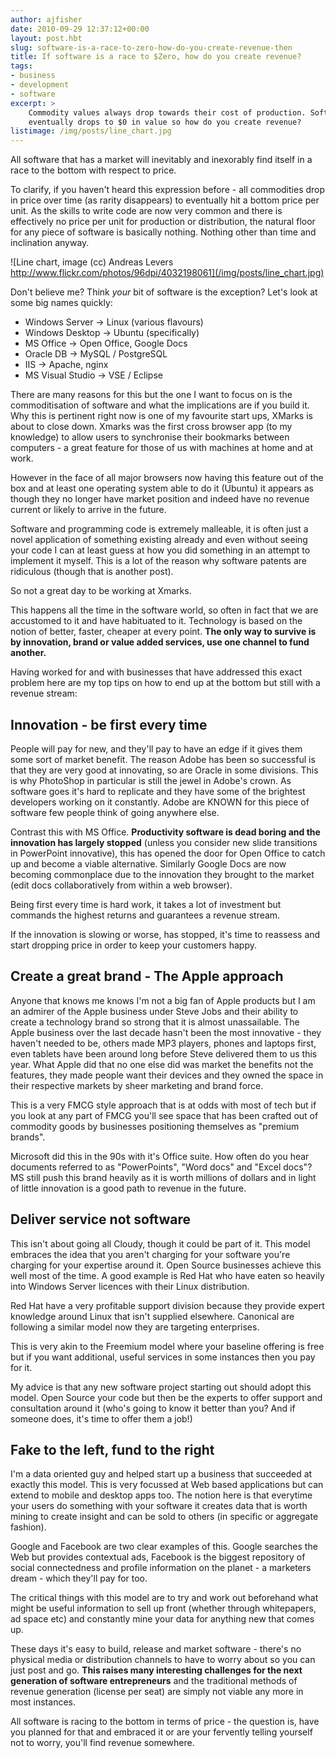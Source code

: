 ```yaml
---
author: ajfisher
date: 2010-09-29 12:37:12+00:00
layout: post.hbt
slug: software-is-a-race-to-zero-how-do-you-create-revenue-then
title: If software is a race to $Zero, how do you create revenue?
tags:
- business
- development
- software
excerpt: >
    Commodity values always drop towards their cost of production. Software
    eventually drops to $0 in value so how do you create revenue?
listimage: /img/posts/line_chart.jpg
---
```


All software that has a market will inevitably and inexorably find itself in a race to the bottom with respect to price.

To clarify, if you haven't heard this expression before - all commodities drop in price over time (as rarity disappears) to eventually hit a bottom price per unit. As the skills to write code are now very common and there is effectively no price per unit for production or distribution, the natural floor for any piece of software is basically nothing. Nothing other than time and inclination anyway.

![Line chart, image (cc) Andreas Levers http://www.flickr.com/photos/96dpi/4032198061](/img/posts/line_chart.jpg)

Don't believe me? Think *your* bit of software is the exception? Let's look at some big names quickly:

* Windows Server -> Linux (various flavours)
* Windows Desktop -> Ubuntu (specifically)
* MS Office -> Open Office, Google Docs
* Oracle DB -> MySQL / PostgreSQL
* IIS -> Apache, nginx
* MS Visual Studio -> VSE / Eclipse

There are many reasons for this but the one I want to focus on is the commoditisation of software and what the implications are if you build it. Why this is pertinent right now is one of my favourite start ups, XMarks is about to close down. Xmarks was the first cross browser app (to my knowledge) to allow users to synchronise their bookmarks between computers - a great feature for those of us with machines at home and at work.

However in the face of all major browsers now having this feature out of the box and at least one operating system able to do it (Ubuntu) it appears as though they no longer have market position and indeed have no revenue current or likely to arrive in the future.

Software and programming code is extremely malleable, it is often just a novel application of something existing already and even without seeing your code I can at least guess at how you did something in an attempt to implement it myself. This is a lot of the reason why software patents are ridiculous (though that is another post).

So not a great day to be working at Xmarks.

This happens all the time in the software world, so often in fact that we are accustomed to it and have habituated to it. Technology is based on the notion of better, faster, cheaper at every point. <b>The only way to survive is by innovation, brand or value added services, use one channel to fund another.</b>

Having worked for and with businesses that have addressed this exact problem here are my top tips on how to end up at the bottom but still with a revenue stream:

## Innovation - be first every time

People will pay for new, and they'll pay to have an edge if it gives them some sort of market benefit. The reason Adobe has been so successful is that they are very good at innovating, so are Oracle in some divisions. This is why PhotoShop in particular is still the jewel in Adobe's crown. As software goes it's hard to replicate and they have some of the brightest developers working on it constantly. Adobe are KNOWN for this piece of software few people think of going anywhere else.

Contrast this with MS Office. <b>Productivity software is dead boring and the innovation has largely stopped</b> (unless you consider new slide transitions in PowerPoint innovative), this has opened the door for Open Office to catch up and become a viable alternative. Similarly Google Docs are now becoming commonplace due to the innovation they brought to the market (edit docs collaboratively from within a web browser).

Being first every time is hard work, it takes a lot of investment but commands the highest returns and guarantees a revenue stream.

If the innovation is slowing or worse, has stopped, it's time to reassess and start dropping price in order to keep your customers happy.

## Create a great brand - The Apple approach

Anyone that knows me knows I'm not a big fan of Apple products but I am an admirer of the Apple business under Steve Jobs and their ability to create a technology brand so strong that it is almost unassailable. The Apple business over the last decade hasn't been the most innovative - they haven't needed to be, others made MP3 players, phones and laptops first, even tablets have been around long before Steve delivered them to us this year. What Apple did that no one else did was market the benefits not the features, they made people want their devices and they owned the space in their respective markets by sheer marketing and brand force.

This is a very FMCG style approach that is at odds with most of tech but if you look at any part of FMCG you'll see space that has been crafted out of commodity goods by businesses positioning themselves as "premium brands".

Microsoft did this in the 90s with it's Office suite. How often do you hear documents referred to as "PowerPoints", "Word docs" and "Excel docs"? MS still push this brand heavily as it is worth millions of dollars and in light of little innovation is a good path to revenue in the future.

## Deliver service not software

This isn't about going all Cloudy, though it could be part of it. This model embraces the idea that you aren't charging for your software you're charging for your expertise around it. Open Source businesses achieve this well most of the time. A good example is Red Hat who have eaten so heavily into Windows Server licences with their Linux distribution.

Red Hat have a very profitable support division because they provide expert knowledge around Linux that isn't supplied elsewhere. Canonical are following a similar model now they are targeting enterprises.

This is very akin to the Freemium model where your baseline offering is free but if you want additional, useful services in some instances then you pay for it.

My advice is that any new software project starting out should adopt this model. Open Source your code but then be the experts to offer support and consultation around it (who's going to know it better than you? And if someone does, it's time to offer them a job!)

## Fake to the left, fund to the right

I'm a data oriented guy and helped start up a business that succeeded at exactly this model. This is very focussed at Web based applications but can extend to mobile and desktop apps too. The notion here is that everytime your users do something with your software it creates data that is worth mining to create insight and can be sold to others (in specific or aggregate fashion).

Google and Facebook are two clear examples of this. Google searches the Web but provides contextual ads, Facebook is the biggest repository of social connectedness and profile information on the planet - a marketers dream - which they'll pay for too.

The critical things with this model are to try and work out beforehand what might be useful information to sell up front (whether through whitepapers, ad space etc) and constantly mine your data for anything new that comes up.

These days it's easy to build, release and market software - there's no physical media or distribution channels to have to worry about so you can just post and go. <b>This raises many interesting challenges for the next generation of software entrepreneurs</b> and the traditional methods of revenue generation (license per seat) are simply not viable any more in most instances.

All software is racing to the bottom in terms of price - the question is, have you planned for that and embraced it or are your fervently telling yourself not to worry, you'll find revenue somewhere.
